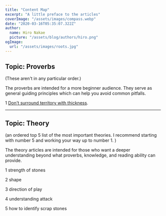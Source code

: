 ```yaml
---
title: "Content Map"
excerpt: "A little preface to the articles"
coverImage: "/assets/images/compass.webp"
date: "2020-03-16T05:35:07.322Z"
author:
  name: Hiro Nakae
  picture: "/assets/blog/authors/hiro.png"
ogImage:
  url: "/assets/images/roots.jpg"
---
```


## Topic: Proverbs

(These aren't in any particular order.)

The proverbs are intended for a more beginner audience. They serve as general guiding principles which can help you avoid common pitfalls.

1 [Don't surround territory with thickness](https://www.eugenego.club/posts/proverb20).

---

## Topic: Theory

(an ordered top 5 list of the most important theories. I recommend starting with number 5 and working your way up to number 1. )

The theory articles are intended for those who want a deeper understanding beyond what proverbs, knowledge, and reading ability can provide.

1 strength of stones

2 shape

3 direction of play

4 understanding attack

5 how to identify scrap stones
